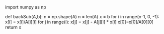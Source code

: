 import numpy as np

def backSub(A,b):
    n = np.shape(A)
    n = len(A)
    x = b
    for i in range(n-1, 0, -1):
        x[i] = x[i]/A[i][i]
        for j in range(i):
            x[j] = x[j] - A[j][i] * x[i]
    x[0]=x[0]/A[0][0]
    return x

